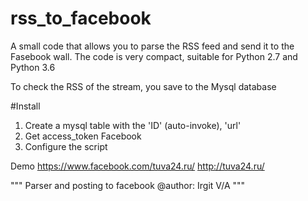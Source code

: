 # rss_to_facebook
A small code that allows you to parse the RSS feed and send it to the Fasebook wall. The code is very compact, suitable for Python 2.7 and Python 3.6

To check the RSS of the stream, you save to the Mysql database

#Install

1) Create a mysql table with the 'ID' (auto-invoke), 'url'
2) Get access_token Facebook
3) Configure the script

Demo https://www.facebook.com/tuva24.ru/
http://tuva24.ru/

"""
Parser and posting to facebook
@author: Irgit V/A
"""
